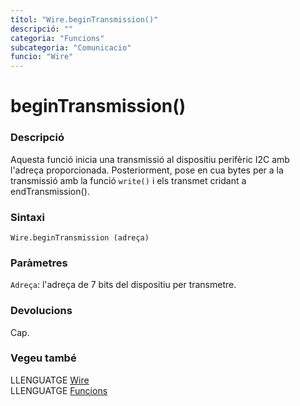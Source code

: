 ```yaml
---
títol: "Wire.beginTransmission()"
descripció: ""
categoria: "Funcions"
subcategoria: "Comunicacio"
funcio: "Wire"
---
```


# beginTransmission()

### Descripció

Aquesta funció inicia una transmissió al dispositiu perifèric I2C amb l'adreça proporcionada. Posteriorment, pose en cua bytes per a la transmissió amb la funció `write()` i els transmet cridant a endTransmission().

### Sintaxi

`Wire.beginTransmission (adreça)`  

### Paràmetres

`Adreça`: l'adreça de 7 bits del dispositiu per transmetre.  

### Devolucions

Cap.

### Vegeu també

LLENGUATGE [Wire](../wire.md)  
LLENGUATGE [Funcions](../../../Funcions.md)

